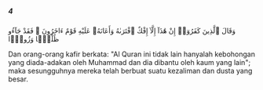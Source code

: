 ##### 4

<span class="ayah">وَقَالَ ٱلَّذِينَ كَفَرُوٓا۟ إِنْ هَٰذَآ إِلَّآ إِفْكٌ ٱفْتَرَىٰهُ وَأَعَانَهُۥ عَلَيْهِ قَوْمٌ ءَاخَرُونَ ۖ فَقَدْ جَآءُو ظُلْمًۭا وَزُورًۭا</span>

<span class="ayah_translation">Dan orang-orang kafir berkata: "Al Quran ini tidak lain hanyalah kebohongan yang diada-adakan oleh Muhammad dan dia dibantu oleh kaum yang lain"; maka sesungguhnya mereka telah berbuat suatu kezaliman dan dusta yang besar.</span>

